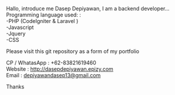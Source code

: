 Hallo, introduce me Dasep Depiyawan, I am a backend developer... <br>
Programming language used: : <br>
-PHP  (CodeIgniter  & Laravel ) <br>
-Javascript <br>
-Jquery <br>
-CSS <br>

Please visit this git repository as a form of my portfolio <br>

CP / WhatasApp : +62-83821619460 <br>
Website  : http://dasepdepiyawan.epizy.com <br>
Email   : depiyawandasep13@gmail.com <br>

Thanks
